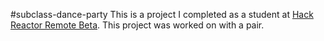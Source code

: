 #subclass-dance-party
This is a project I completed as a student at [Hack Reactor Remote Beta](http://www.hackreactor.com/remote-beta). This project was worked on with a pair.